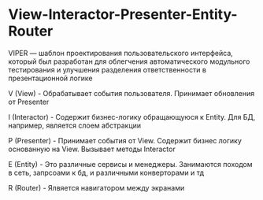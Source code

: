 # View-Interactor-Presenter-Entity-Router

VIPER — шаблон проектирования пользовательского интерфейса, который был разработан 
для облегчения автоматического модульного тестирования и улучшения разделения 
ответственности в презентационной логике 

V (View) - Обрабатывает события пользователя. Принимает обновления от Presenter

I (Interactor) - Содержит бизнес-логику обращающуюся к Entity. Для БД, например, является слоем абстракции

P (Presenter) - Принимает события от View. Содержит бизнес логику основанную на View. Вызывает методы Interactor

E (Entity) - Это различные сервисы и менеджеры. Занимаются походом в сеть, запрсоами к бд, и различными конверторами и тд

R (Router) - Ялвяется навигатором между экранами
